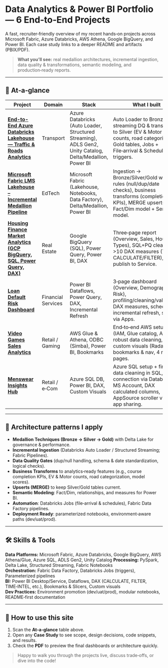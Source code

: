 # Data Analytics & Power BI Portfolio — 6 End‑to‑End Projects

A fast, recruiter‑friendly overview of my recent hands‑on projects across Microsoft Fabric, Azure Databricks, AWS Athena, Google BigQuery, and Power BI. Each case study links to a deeper README and artifacts (PBIX/PDF).

> **What you’ll see:** real medallion architectures, incremental ingestion, data quality & transformations, semantic modeling, and production‑ready reports.

---

## 🔎 At‑a‑glance

| Project | Domain | Stack | What I built | Links |
|---|---|---|---|---|
| **[End-to-End Azure Databricks Lakehouse — Traffic & Roads Analytics](https://github.com/khanhmdinh/khanhmdinh.github.io/tree/main/01_End-to-End%20Azure%20Databricks%20Lakehouse%20%E2%80%93%20Traffic%20%26%20Roads%20Analytics)** | Transport | Azure Databricks (Auto Loader, Structured Streaming), ADLS Gen2, Unity Catalog, Delta/Medallion, Power BI | Auto Loader to Bronze, streaming DQ & transforms to Silver (EV & Motor counts, road categories), Gold tables, Jobs + File‑arrival & Schedule triggers. | [Case Study](https://github.com/khanhmdinh/khanhmdinh.github.io/blob/main/01_End-to-End%20Azure%20Databricks%20Lakehouse%20%E2%80%93%20Traffic%20%26%20Roads%20Analytics/README.md) · [PDF](docs/pdfs/Databricks_Traffic_Roads.pdf) |
| **[Microsoft Fabric LMS Lakehouse – Incremental Medallion Pipeline](https://github.com/khanhmdinh/khanhmdinh.github.io/tree/main/02_Microsoft%20Fabric%20LMS%20Lakehouse%20%E2%80%93%20Incremental%20Medallion%20Pipeline)** | EdTech | Microsoft Fabric (Lakehouse, Notebooks, Data Factory), Delta/Medallion, Power BI | Ingestion → Bronze/Silver/Gold with DQ rules (null/dup/date checks), business transforms (completion KPIs), MERGE upserts, Fact/Dim model + Semantic model. | [Case Study](https://github.com/khanhmdinh/khanhmdinh.github.io/blob/main/02_Microsoft%20Fabric%20LMS%20Lakehouse%20%E2%80%93%20Incremental%20Medallion%20Pipeline/README.md) · [PDF](docs/pdfs/Fabric_LMS.pdf) |
| **[Housing Finance Market Analytics (GCP BigQuery, SQL, Power Query, DAX)](https://github.com/khanhmdinh/khanhmdinh.github.io/tree/main/03_Housing%20Finance%20Market%20Analytics)** | Real Estate | Google BigQuery (SQL), Power Query, Power BI, DAX | Three‑page report (Overview, Sales, House Types), SQL+PQ cleaning, >10 DAX measures (YoY, CALCULATE/FILTER), publish to Service. | [Case Study]([projects/housing-bigquery/README.md](https://github.com/khanhmdinh/khanhmdinh.github.io/blob/main/03_Housing%20Finance%20Market%20Analytics/README.md)) · [Slides](docs/pdfs/Housing.pdf) |
| **[Loan Default Risk Dashboard](https://github.com/khanhmdinh/khanhmdinh.github.io/tree/main/04_Loan%20Default%20Project)** | Financial Services | Power BI Dataflows, Power Query, DAX, Incremental Refresh | 3‑page dashboard (Overview, Demographics, Risk), profiling/cleaning/validation, DAX measures, scheduled + incremental refresh, share via Apps. | [Case Study](https://github.com/khanhmdinh/khanhmdinh.github.io/blob/main/04_Loan%20Default%20Project/README.md) · [Slides](docs/pdfs/Loan_Default.pdf) |
| **[Video Games Sales Analytics](https://github.com/khanhmdinh/khanhmdinh.github.io/tree/main/05_Video%20Games%20Project)** | Retail / Gaming | AWS Glue & Athena, ODBC (Simba), Power BI, Bookmarks | End‑to‑end AWS setup (IAM, Glue catalog, Athena), robust data cleaning, custom visuals (Radar), bookmarks & nav, 4 report pages. | [Case Study](https://github.com/khanhmdinh/khanhmdinh.github.io/blob/main/05_Video%20Games%20Project/README.md) · [Slides](docs/pdfs/Video_Games_Athena.pdf) |
| **[Menswear Insights Hub](https://github.com/khanhmdinh/khanhmdinh.github.io/tree/main/06_Menswear%20Insights%20Hub)** | Retail / e‑Com | Azure SQL DB, Power BI, DAX, Custom Visuals | Azure SQL setup + firewall, data cleaning in SQL, connection via Database & MS Account, DAX calculated columns, AppSource scroller visual, app sharing. | [Case Study]([projects/menswear-azure-sql/README.md](https://github.com/khanhmdinh/khanhmdinh.github.io/blob/main/06_Menswear%20Insights%20Hub/README.md)) · [Slides](docs/pdfs/Menswear.pdf) |

---

## 🧱 Architecture patterns I apply

- **Medallion Techniques (Bronze → Silver → Gold)** with Delta Lake for governance & performance.
- **Incremental Ingestion** (Databricks Auto Loader / Structured Streaming; Fabric Pipelines).
- **Data Quality Gates** (dup/null handling, schema & date standardization, logical checks).
- **Business Transforms** to analytics‑ready features (e.g., course completion KPIs, EV & Motor counts, road categorization, model scores).
- **Upserts (MERGE)** to keep Silver/Gold tables current.
- **Semantic Modeling**: Fact/Dim, relationships, and measures for Power BI.
- **Automation**: Databricks Jobs (file‑arrival & schedules), Fabric Data Factory pipelines.
- **Deployment Ready**: parameterized notebooks, environment‑aware paths (dev/uat/prod).

---

## 🛠️ Skills & Tools

**Data Platforms:** Microsoft Fabric, Azure Databricks, Google BigQuery, AWS Athena/Glue, Azure SQL, ADLS Gen2, Unity Catalog 
**Processing:** PySpark, Delta Lake, Structured Streaming, Fabric Notebooks  
**Orchestration:** Fabric Data Factory, Databricks Jobs (triggers), Parameterized pipelines  
**BI:** Power BI Desktop/Service, Dataflows, DAX (CALCULATE, FILTER, TIME‑INTEL, etc.), Bookmarks & Slicers, Custom visuals  
**Dev Practices:** Environment promotion (dev/uat/prod), modular notebooks, README‑first documentation

---

## 🚀 How to use this site

1. Scan the **At‑a‑glance** table above.  
2. Open any **Case Study** to see scope, design decisions, code snippets, and results.  
3. Check the **PDF** to preview the final dashboards or architecture quickly.  

> Happy to walk you through the projects live, discuss trade‑offs, or dive into the code!
